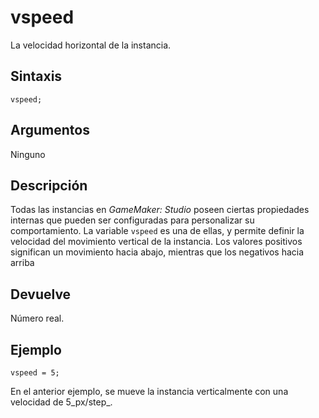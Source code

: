 # vspeed

La velocidad horizontal de la instancia.

## Sintaxis

  
```gml  
vspeed;  
```  

## Argumentos

Ninguno

## Descripción

Todas las instancias en _GameMaker: Studio_ poseen ciertas propiedades internas que pueden ser configuradas para personalizar su comportamiento. La variable `vspeed` es una de ellas, y permite definir la velocidad del movimiento vertical de la instancia. Los valores positivos significan un movimiento hacia abajo, mientras que los negativos hacia arriba

## Devuelve

Número real.

## Ejemplo

  
```gml  
vspeed = 5;  
```  
En el anterior ejemplo, se mueve la instancia verticalmente con una velocidad de 5_px/step_.